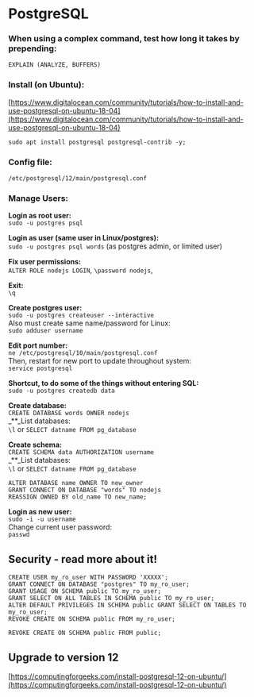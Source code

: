 # PostgreSQL

### When using a complex command, test how long it takes by prepending:

```text
EXPLAIN (ANALYZE, BUFFERS) 
```

### Install \(on Ubuntu\):

[https://www.digitalocean.com/community/tutorials/how-to-install-and-use-postgresql-on-ubuntu-18-04](https://www.digitalocean.com/community/tutorials/how-to-install-and-use-postgresql-on-ubuntu-18-04)

```text
sudo apt install postgresql postgresql-contrib -y;
```

### Config file:

`/etc/postgresql/12/main/postgresql.conf`

### Manage Users:

**Login as root user:**  
`sudo -u postgres psql`

**Login as user \(same user in Linux/postgres\):**  
`sudo -u postgres psql words` \(as postgres admin, or limited user\)

**Fix user permissions:**  
`ALTER ROLE nodejs LOGIN`, `\password nodejs`,

**Exit:**  
`\q`

**Create postgres user:**  
`sudo -u postgres createuser --interactive`  
Also must create same name/password for Linux:  
`sudo adduser username`

**Edit port number:**  
`ne /etc/postgresql/10/main/postgresql.conf`  
Then, restart for new port to update throughout system:  
`service postgresql`

**Shortcut, to do some of the things without entering SQL:**  
`sudo -u postgres createdb data`

**Create database:**  
`CREATE DATABASE words OWNER nodejs`  
_\*\*_List databases:  
`\l` or `SELECT datname FROM pg_database`

**Create schema:**  
`CREATE SCHEMA data AUTHORIZATION username`  
_\*\*_List databases:  
`\l` or `SELECT datname FROM pg_database`

```text
ALTER DATABASE name OWNER TO new_owner
GRANT CONNECT ON DATABASE "words" TO nodejs
REASSIGN OWNED BY old_name TO new_name;
```

**Login as new user:**  
`sudo -i -u username`  
Change current user password:  
`passwd`

## **Security - read more about it!**

```text
CREATE USER my_ro_user WITH PASSWORD 'XXXXX';
GRANT CONNECT ON DATABASE "postgres" TO my_ro_user;
GRANT USAGE ON SCHEMA public TO my_ro_user;
GRANT SELECT ON ALL TABLES IN SCHEMA public TO my_ro_user;
ALTER DEFAULT PRIVILEGES IN SCHEMA public GRANT SELECT ON TABLES TO my_ro_user;
REVOKE CREATE ON SCHEMA public FROM my_ro_user;
```

```text
REVOKE CREATE ON SCHEMA public FROM public;
```

## Upgrade to version 12

[https://computingforgeeks.com/install-postgresql-12-on-ubuntu/](https://computingforgeeks.com/install-postgresql-12-on-ubuntu/)

